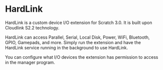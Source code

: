 # HardLink
HardLink is a custom device I/O extension for Scratch 3.0. It is built upon Cloudlink S2.2 technology.

HardLink can access Parallel, Serial, Local Disk, Power, WiFi, Bluetooth, GPIO, Gamepads, and more. Simply run the extension and have the HardLink service running in the background to use HardLink.

You can configure what I/O devices the extension has permission to access in the manager program.
